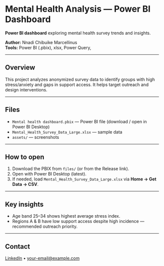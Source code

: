 # Mental Health Analysis — Power BI Dashboard

**Power BI dashboard** exploring mental health survey trends and insights.

**Author:** Nnadi Chibuike Marcellinus   
**Tools:** Power BI (.pbix), xlsx, Power Query, 

---

## Overview
This project analyzes anonymized survey data to identify groups with high stress/anxiety and gaps in support access. It helps target outreach and design interventions.

---

## Files
- `Mental health dashboard.pbix` — Power BI file (download / open in Power BI Desktop)  
- `Mental_Health_Survey_Data_Large.xlsx` —  sample data  
- `assets/` — screenshots 


---

## How to open
1. Download the PBIX from `files/` (or from the Release link).  
2. Open with Power BI Desktop (latest).  
3. If needed, load `Mental_Health_Survey_Data_Large.xlsx` via **Home → Get Data → CSV**.

---

## Key insights 
- Age band 25–34 shows highest average stress index.  
- Regions A & B have low support access despite high incidence — recommended outreach priority.  

---

## Contact
[LinkedIn](YOUR-LINKEDIN-URL) • your-email@example.com
